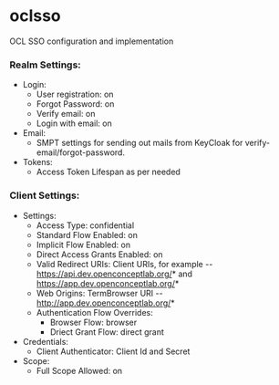 # oclsso
OCL SSO configuration and implementation


### Realm Settings:
- Login:
  - User registration: on
  - Forgot Password: on
  - Verify email: on
  - Login with email: on
- Email:
  - SMPT settings for sending out mails from KeyCloak for verify-email/forgot-password.
- Tokens:
  - Access Token Lifespan as per needed

### Client Settings:
- Settings:
  - Access Type: confidential
  - Standard Flow Enabled: on
  - Implicit Flow Enabled: on
  - Direct Access Grants Enabled: on
  - Valid Redirect URIs: Client URIs, for example -- https://api.dev.openconceptlab.org/* and https://app.dev.openconceptlab.org/*
  - Web Origins: TermBrowser URI -- http://app.dev.openconceptlab.org/*
  - Authentication Flow Overrides:
    - Browser Flow: browser
    - Driect Grant Flow: direct grant
- Credentials:
  - Client Authenticator: Client Id and Secret
- Scope:
  - Full Scope Allowed: on
